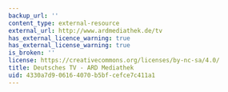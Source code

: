 ```yaml
---
backup_url: ''
content_type: external-resource
external_url: http://www.ardmediathek.de/tv
has_external_licence_warning: true
has_external_license_warning: true
is_broken: ''
license: https://creativecommons.org/licenses/by-nc-sa/4.0/
title: Deutsches TV - ARD Mediathek
uid: 4330a7d9-0616-4070-b5bf-cefce7c411a1
---
```

